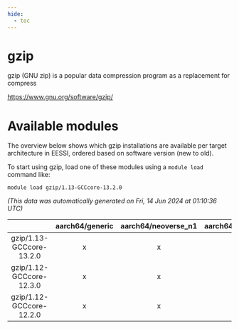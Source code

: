 ```yaml
---
hide:
  - toc
---
```


gzip
====


gzip (GNU zip) is a popular data compression program as a replacement for compress

https://www.gnu.org/software/gzip/
# Available modules


The overview below shows which gzip installations are available per target architecture in EESSI, ordered based on software version (new to old).

To start using gzip, load one of these modules using a `module load` command like:

```shell
module load gzip/1.13-GCCcore-13.2.0
```

*(This data was automatically generated on Fri, 14 Jun 2024 at 01:10:36 UTC)*  

| |aarch64/generic|aarch64/neoverse_n1|aarch64/neoverse_v1|x86_64/generic|x86_64/amd/zen2|x86_64/amd/zen3|x86_64/intel/haswell|x86_64/intel/skylake_avx512|
| :---: | :---: | :---: | :---: | :---: | :---: | :---: | :---: | :---: |
|gzip/1.13-GCCcore-13.2.0|x|x|x|x|x|x|x|x|
|gzip/1.12-GCCcore-12.3.0|x|x|x|x|x|x|x|x|
|gzip/1.12-GCCcore-12.2.0|x|x|x|x|x|x|x|x|
